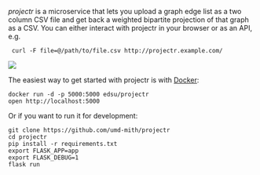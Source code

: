 *projectr* is a microservice that lets you upload a graph edge list as a two
column CSV file and get back a weighted bipartite projection of that graph as a
CSV. You can either interact with projectr in your browser or as an API, e.g.

     curl -F file=@/path/to/file.csv http://projectr.example.com/ 

<img src="https://c1.staticflickr.com/3/2930/34063566851_8ae7b9240e_b.jpg">

The easiest way to get started with projectr is with [Docker]:

    docker run -d -p 5000:5000 edsu/projectr
    open http://localhost:5000

Or if you want to run it for development:

    git clone https://github.com/umd-mith/projectr
    cd projectr
    pip install -r requirements.txt
    export FLASK_APP=app
    export FLASK_DEBUG=1
    flask run

[Docker]: https://docs.docker.com/engine/installation/
